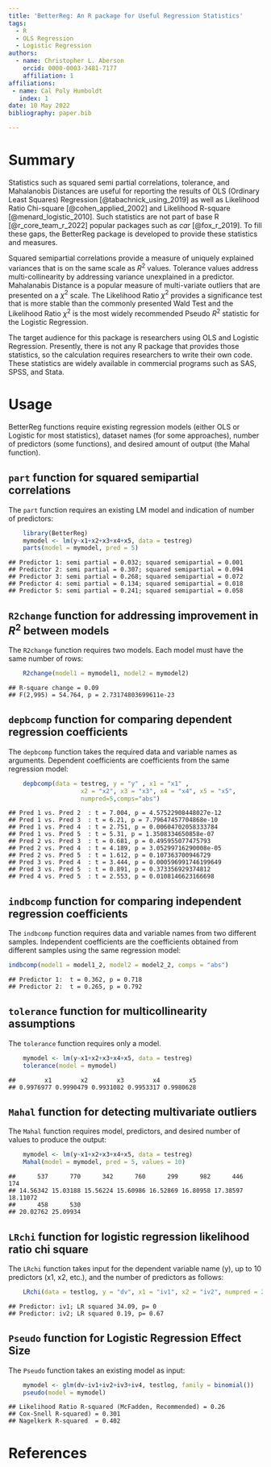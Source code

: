 ```yaml
---
title: 'BetterReg: An R package for Useful Regression Statistics'  
tags:  
  - R  
  - OLS Regression  
  - Logistic Regression  
authors:  
  - name: Christopher L. Aberson  
    orcid: 0000-0003-3481-7177  
    affiliation: 1  
affiliations:  
 - name: Cal Poly Humboldt  
   index: 1  
date: 10 May 2022  
bibliography: paper.bib

---
```


# Summary

Statistics such as squared semi partial correlations, tolerance, and Mahalanobis Distances are useful for reporting the results of OLS (Ordinary Least Squares) Regression [@tabachnick_using_2019] as well as Likelihood Ratio Chi-square  [@cohen_applied_2002] and Likelihood R-square [@menard_logistic_2010]. Such statistics are not part of base R [@r_core_team_r_2022] popular packages such as *car* [@fox_r_2019]. To fill these gaps, the BetterReg package is developed to provide these statistics and measures. 

Squared semipartial correlations provide a measure of uniquely explained variances that is on the same scale as $R^2$ values. Tolerance values address multi-collinearity by addressing variance unexplained in a predictor. Mahalanabis Distance is a popular measure of multi-variate outliers that are presented on a $\chi^2$ scale. The Likelihood Ratio $\chi^2$ provides a significance test that is more stable than the commonly presented Wald Test and the Likelihood Ratio $\chi^2$ is the most widely recommended Pseudo $R^2$ statistic for the Logistic Regression. 

The target audience for this package is researchers using OLS and Logistic Regression. Presently, there is not any R package that provides those statistics, so the calculation requires researchers to write their own code. These statistics are widely available in commercial programs such as SAS, SPSS, and Stata.

# Usage

BetterReg functions require existing regression models (either OLS or Logistic for most statistics), dataset names (for some approaches), number of predictors (some functions), and desired amount of output (the Mahal function). 

## `part` function for squared semipartial correlations

The `part` function requires an existing LM model and indication of
number of predictors:

```R
    library(BetterReg)
    mymodel <- lm(y~x1+x2+x3+x4+x5, data = testreg)
    parts(model = mymodel, pred = 5)
```

    ## Predictor 1: semi partial = 0.032; squared semipartial = 0.001
    ## Predictor 2: semi partial = 0.307; squared semipartial = 0.094
    ## Predictor 3: semi partial = 0.268; squared semipartial = 0.072
    ## Predictor 4: semi partial = 0.134; squared semipartial = 0.018
    ## Predictor 5: semi partial = 0.241; squared semipartial = 0.058
    
## `R2change` function for addressing improvement in $R^2$ between models

The `R2change` function requires two models. Each model must have the same number of rows:

```R
    R2change(model1 = mymodel1, model2 = mymodel2)
```
    ## R-square change = 0.09
    ## F(2,995) = 54.764, p = 2.73174803699611e-23
    
## `depbcomp` function for comparing dependent regression coefficients

The `depbcomp` function takes the required data and variable names as arguments. Dependent coefficients are coefficients from the same regression model:

```R
    depbcomp(data = testreg, y = "y" , x1 = "x1" ,
                    x2 = "x2", x3 = "x3", x4 = "x4", x5 = "x5", 
                    numpred=5,comps="abs")
```

    ## Pred 1 vs. Pred 2  : t = 7.004, p = 4.57522908448027e-12
    ## Pred 1 vs. Pred 3  : t = 6.21, p = 7.79647457704868e-10
    ## Pred 1 vs. Pred 4  : t = 2.751, p = 0.00604702058333784
    ## Pred 1 vs. Pred 5  : t = 5.31, p = 1.3508334650858e-07
    ## Pred 2 vs. Pred 3  : t = 0.681, p = 0.495955077475793
    ## Pred 2 vs. Pred 4  : t = 4.189, p = 3.05299716290008e-05
    ## Pred 2 vs. Pred 5  : t = 1.612, p = 0.107363700946729
    ## Pred 3 vs. Pred 4  : t = 3.444, p = 0.000596991746199649
    ## Pred 3 vs. Pred 5  : t = 0.891, p = 0.373356929374812
    ## Pred 4 vs. Pred 5  : t = 2.553, p = 0.0108146623166698

## `indbcomp` function for comparing independent regression coefficients

The `indbcomp` function requires data and variable names from two different samples. Independent coefficients are the coefficients obtained from different samples using the same regression model: 

```R
indbcomp(model1 = model1_2, model2 = model2_2, comps = "abs")
```

    ## Predictor 1:  t = 0.362, p = 0.718
    ## Predictor 2:  t = 0.265, p = 0.792

## `tolerance` function for multicollinearity assumptions

The `tolerance` function requires only a model.

```R
    mymodel <- lm(y~x1+x2+x3+x4+x5, data = testreg)
    tolerance(model = mymodel)
```
    ##        x1        x2        x3        x4        x5 
    ## 0.9976977 0.9990479 0.9931082 0.9953317 0.9980628

## `Mahal` function for detecting multivariate outliers

The `Mahal` function requires model, predictors, and desired number of
values to produce the output:

```R
    mymodel <- lm(y~x1+x2+x3+x4+x5, data = testreg)
    Mahal(model = mymodel, pred = 5, values = 10)
```
    ##      537      770      342      760      299      982      446      174 
    ## 14.56342 15.03188 15.56224 15.60986 16.52869 16.80958 17.38597 18.11072 
    ##      458      530 
    ## 20.02762 25.09934


## `LRchi` function for logistic regression likelihood ratio chi square

The `LRchi` function takes input for the dependent variable name (y), up
to 10 predictors (x1, x2, etc.), and the number of predictors as follows:

```R
    LRchi(data = testlog, y = "dv", x1 = "iv1", x2 = "iv2", numpred = 2)
```

    ## Predictor: iv1; LR squared 34.09, p= 0
    ## Predictor: iv2; LR squared 0.19, p= 0.67

## `Pseudo` function for Logistic Regression Effect Size

The `Pseudo` function takes an existing model as input:

```R
    mymodel <- glm(dv~iv1+iv2+iv3+iv4, testlog, family = binomial())
    pseudo(model = mymodel)
```

    ## Likelihood Ratio R-squared (McFadden, Recommended) = 0.26
    ## Cox-Snell R-squared) = 0.301
    ## Nagelkerk R-squared  = 0.402

# References
